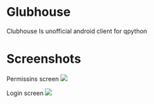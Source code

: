 # Glubhouse
Clubhouse Is unofficial android client for qpython

# Screenshots
Permissins screen
![](https://gornostay25.github.io/Glubhouse/screenshots/permissions.jpg)

Login screen
![](https://gornostay25.github.io/Glubhouse/screenshots/login.jpg)

